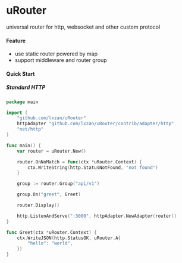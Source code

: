 # uRouter
universal router for http, websocket and other custom protocol

#### Feature
- use static router powered by map
- support middleware and router group 

#### Quick Start

##### Standard HTTP
```go
package main

import (
	"github.com/lxzan/uRouter"
	httpAdapter "github.com/lxzan/uRouter/contrib/adapter/http"
	"net/http"
)

func main() {
	var router = uRouter.New()

	router.OnNoMatch = func(ctx *uRouter.Context) {
		ctx.WriteString(http.StatusNotFound, "not found")
	}

	group := router.Group("api/v1")

	group.On("greet", Greet)

	router.Display()

	http.ListenAndServe(":3000", httpAdapter.NewAdapter(router))
}

func Greet(ctx *uRouter.Context) {
	ctx.WriteJSON(http.StatusOK, uRouter.A{
		"hello": "world",
	})
}

```